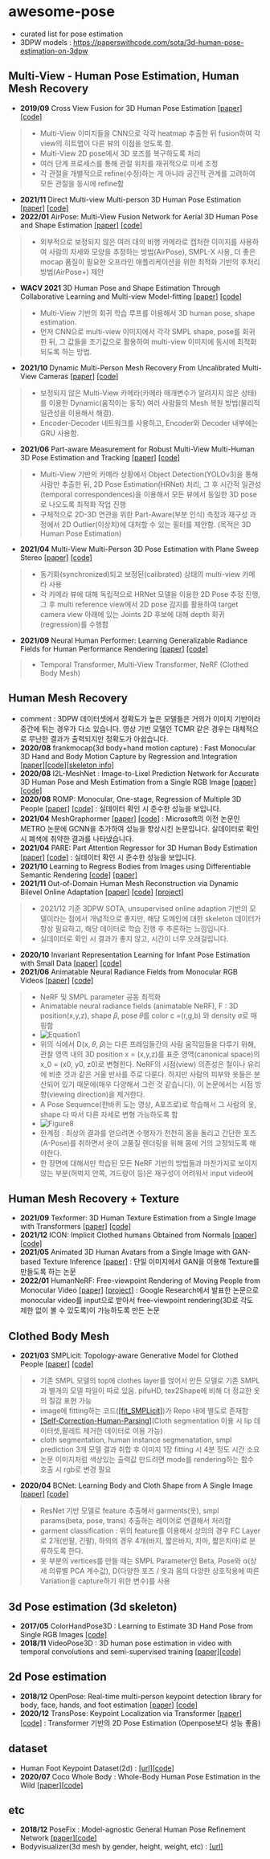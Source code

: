 # awesome-pose
* curated list for pose estimation
* 3DPW models : https://paperswithcode.com/sota/3d-human-pose-estimation-on-3dpw

## Multi-View - Human Pose Estimation, Human Mesh Recovery
* <b>2019/09</b> Cross View Fusion for 3D Human Pose Estimation [[paper]](https://arxiv.org/pdf/1909.01203.pdf) [[code]](https://github.com/microsoft/multiview-human-pose-estimation-pytorch)
> - Multi-View 이미지들을 CNN으로 각각 heatmap 추출한 뒤 fusion하여 각 view의 히트맵이 다른 뷰의 이점을 얻도록 함.
> - Multi-View 2D pose에서 3D 포즈를 복구하도록 처리
> - 여러 단계 프로세스를 통해 관절 위치를 재귀적으로 미세 조정
> - 각 관절을 개별적으로 refine(수정)하는 게 아니라 공간적 관계를 고려하여 모든 관절을 동시에 refine함
* <b>2021/11</b> Direct Multi-view Multi-person 3D Human Pose Estimation [[paper]](https://arxiv.org/pdf/2111.04076.pdf) [[code]](https://github.com/sail-sg/mvp)
* <b>2022/01</b> AirPose: Multi-View Fusion Network for Aerial 3D Human Pose and Shape Estimation [[paper]](https://arxiv.org/pdf/2201.08093.pdf) [[code]](https://github.com/robot-perception-group/AirPose)
> - 외부적으로 보정되지 않은 여러 대의 비행 카메라로 캡처한 이미지를 사용하여 사람의 자세와 모양을 추정하는 방법(AirPose), SMPL-X 사용, 더 좋은 mocap 품질이 필요한 오프라인 애플리케이션을 위한 최적화 기반의 후처리 방법(AirPose+) 제안
* <b>WACV 2021</b> 3D Human Pose and Shape Estimation Through Collaborative Learning and Multi-view Model-fitting [[paper]](https://openaccess.thecvf.com/content/WACV2021/papers/Li_3D_Human_Pose_and_Shape_Estimation_Through_Collaborative_Learning_and_WACV_2021_paper.pdf) [[code]](https://github.com/leezhongguo/MVSPIN_NEW)
> - Multi-View 기반의 회귀 학습 루프를 이용해서 3D human pose, shape estimation. 
> - 먼저 CNN으로 multi-view 이미지에서 각각 SMPL shape, pose를 회귀한 뒤, 그 값들을 초기값으로 활용하여 multi-view 이미지에 동시에 최적화되도록 하는 방법.
* <b>2021/10</b> Dynamic Multi-Person Mesh Recovery From Uncalibrated Multi-View Cameras [[paper]](https://arxiv.org/pdf/2110.10355.pdf) [[code]](https://github.com/boycehbz/DMMR)
> - 보정되지 않은 Multi-View 카메라(카메라 매개변수가 알려지지 않은 상태)를 이용한 Dynamic(움직이는 동작) 여러 사람들의 Mesh 복원 방법(물리적 일관성을 이용해서 해결). 
> - Encoder-Decoder 네트워크를 사용하고, Encoder와 Decoder 내부에는 GRU 사용함.
* <b>2021/06</b> Part-aware Measurement for Robust Multi-View Multi-Human 3D Pose Estimation and Tracking [[paper]](https://arxiv.org/pdf/2106.11589.pdf) [[code]](https://github.com/B10532021/Part-Aware_Measurement_for_3D_Pose_Estimation_and_Tracking)
> - Multi-View 기반의 카메라 상황에서 Object Detection(YOLOv3)을 통해 사람만 추출한 뒤, 2D Pose Estimation(HRNet) 처리, 그 후 시간적 일관성(temporal correspondences)을 이용해서 모든 뷰에서 동일한 3D pose로 나오도록 최적화 작업 진행
> - 구체적으로 2D-3D 연관을 위한 Part-Aware(부분 인식) 측정과 재구성 과정에서 2D Outlier(이상치)에 대처할 수 있는 필터를 제안함. (목적은 3D Human Pose Estimation)
* <b>2021/04</b> Multi-View Multi-Person 3D Pose Estimation with Plane Sweep Stereo [[paper]](https://arxiv.org/pdf/2104.02273.pdf) [[code]](https://github.com/jiahaoLjh/PlaneSweepPose)
> - 동기화(synchronized)되고 보정된(calibrated) 상태의 multi-view 카메라 사용
> - 각 카메라 뷰에 대해 독립적으로 HRNet 모델을 이용한 2D Pose 추정 진행, 그 후 multi reference view에서 2D pose 감지를 활용하여 target camera view 아래에 있는 Joints 2D 후보에 대해 depth 회귀(regression)를 수행함
* <b>2021/09</b> Neural Human Performer: Learning Generalizable Radiance Fields for Human Performance Rendering [[paper]](https://arxiv.org/pdf/2109.07448.pdf) [[code]](https://github.com/YoungJoongUNC/Neural_Human_Performer)
> - Temporal Transformer, Multi-View Transformer, NeRF (Clothed Body Mesh)

## Human Mesh Recovery
* comment : 3DPW 데이터셋에서 정확도가 높은 모델들은 거의가 이미지 기반이라 중간에 튀는 경우가 다소 있습니다. 영상 기반 모델인 TCMR 같은 경우는 대체적으로 무난한 결과가 출력되지만 정확도가 아쉽습니다.
* <b>2020/08</b> frankmocap(3d body+hand motion capture) : Fast Monocular 3D Hand and Body Motion Capture by Regression and Integration [[paper]](https://arxiv.org/abs/2008.08324)[[code]](https://github.com/facebookresearch/frankmocap)[[skeleton info]](https://github.com/facebookresearch/frankmocap/blob/master/docs/joint_order.md)
* <b>2020/08</b> I2L-MeshNet : Image-to-Lixel Prediction Network for Accurate 3D Human Pose and Mesh Estimation from a Single RGB Image [[paper]](https://arxiv.org/abs/2008.03713)[[code]](https://github.com/mks0601/I2L-MeshNet_RELEASE)
* <b>2020/08</b> ROMP: Monocular, One-stage, Regression of Multiple 3D People [[paper]](https://arxiv.org/abs/2008.12272) [[code]](https://github.com/Arthur151/ROMP) : 실데이터 확인 시 준수한 성능을 보입니다.
* <b>2021/04</b> MeshGraphormer [[paper]](https://arxiv.org/abs/2104.00272) [[code]](https://github.com/microsoft/meshgraphormer) : Microsoft의 이전 논문인 METRO 논문에 GCNN을 추가하여 성능을 향상시킨 논문입니다. 실데이터로 확인 시 폐색에 취약한 결과를 나타냈습니다.
* <b>2021/04</b> PARE: Part Attention Regressor for 3D Human Body Estimation [[paper]](https://arxiv.org/abs/2104.08527) [[code]](https://github.com/mkocabas/PARE) : 실데이터 확인 시 준수한 성능을 보입니다.
* <b>2021/10</b> Learning to Regress Bodies from Images using Differentiable Semantic Rendering
 [[code]](https://github.com/saidwivedi/DSR) [[paper]](https://arxiv.org/abs/2110.03480)
* <b>2021/11</b> Out-of-Domain Human Mesh Reconstruction via Dynamic Bilevel Online Adaptation 
[[paper]](https://arxiv.org/abs/2111.04017) [[code]](https://github.com/syguan96/dynaboa) [[project]](https://sites.google.com/view/dynaboa)
> - 2021/12 기준 3DPW SOTA, unsupervised online adaption 기반의 모델이라는 점에서 개념적으로 좋지만, 해당 도메인에 대한 skeleton 데이터가 항상 필요하고, 해당 데이터로 학습 진행 후 추론하는 느낌입니다.
> - 실데이터로 확인 시 결과가 좋지 않고, 시간이 너무 오래걸립니다.
* <b>2020/10</b> Invariant Representation Learning for Infant Pose Estimation with Small Data
 [[paper]](https://arxiv.org/abs/2010.06100) [[code]](https://github.com/ostadabbas/Infant-Pose-Estimation)
* <b>2021/06</b> Animatable Neural Radiance Fields from Monocular RGB Videos [[paper]](https://arxiv.org/pdf/2106.13629.pdf) [[code]](https://github.com/JanaldoChen/Anim-NeRF)
> - NeRF 및 SMPL parameter 공동 최적화
> - Animatable neural radiance fields (animatable NeRF), F : 3D position(x,y,z), shape 𝛽, pose 𝜃를 color c =(r,g,b) 와 density σ로 매핑함
> - ![Equation1](./anim_nerf_eq1.png)
> - 위의 식에서 D(x, 𝜃, 𝛽)는 다른 프레임들간의 사람 움직임들을 다루기 위해, 관찰 영역 내의 3D position x = (x,y,z)를 표준 영역(canonical space)의 x_0 = (x0, y0, z0)로 변형한다. NeRF의 시점(view) 의존성은 철이나 유리에 비춘 것과 같은 거울 반사를 주로 다룬다. 하지만 사람의 피부와 옷들은 분산되어 있기 때문에(매우 다양해서 그런 것 같습니다), 이 논문에서는 시점 방향(viewing direction)을 제거한다. 
> - A Pose Sequence(한바퀴 도는 영상, A포즈로)로 학습해서 그 사람의 옷, shape 다 따서 다른 자세로 변형 가능하도록 함
> - ![Figure8](./fig8_2106.png)
> - 한계점 : 최상의 결과를 얻으려면 수행자가 천천히 몸을 돌리고 간단한 포즈(A-Pose)를 취하면서 옷이 고품질 렌더링을 위해 몸에 거의 고정되도록 해야한다. 
> - 한 장면에 대해서만 학습된 모든 NeRF 기반의 방법들과 마찬가지로 보이지 않는 부분(허벅지 안쪽, 겨드랑이 등)은 재구성이 어려워서 input video에 

## Human Mesh Recovery + Texture
* <b>2021/09</b> Texformer: 3D Human Texture Estimation from a Single Image with Transformers
 [[paper]](https://arxiv.org/abs/2109.02563) [[code]](https://github.com/xuxy09/Texformer)
* <b>2021/12</b> ICON: Implicit Clothed humans Obtained from Normals [[paper]](https://arxiv.org/pdf/2112.09127.pdf) [[code]](https://github.com/YuliangXiu/ICON)
* <b>2021/05</b> Animated 3D Human Avatars from a Single Image with GAN-based Texture Inference [[paper]](https://www.researchgate.net/profile/Zhong-Li-16/publication/348875382_Animated_3D_Human_Avatars_from_a_Single_Image_with_GAN-based_Texture_Inference/links/60a692cb299bf1031f06f4c9/Animated-3D-Human-Avatars-from-a-Single-Image-with-GAN-based-Texture-Inference.pdf) : 단일 이미지에서 GAN을 이용해 Texture를 만들도록 하는 논문
* <b>2022/01</b> HumanNeRF: Free-viewpoint Rendering of Moving People from Monocular Video [[paper]](https://arxiv.org/pdf/2201.04127.pdf) [[project]](https://grail.cs.washington.edu/projects/humannerf/) : Google Research에서 발표한 논문으로 monocular video를 input으로 받아서 free-viewpoint rendering(3D로 각도 제한 없이 볼 수 있도록)이 가능하도록 만든 논문

## Clothed Body Mesh
* <b>2021/03</b> SMPLicit: Topology-aware Generative Model for Clothed People
 [[paper]](https://arxiv.org/pdf/2103.06871.pdf) [[code]](https://github.com/enriccorona/SMPLicit)
> - 기존 SMPL 모델의 top에 clothes layer를 얹어서 만든 모델로 기존 SMPL과 별개의 모델 파일이 따로 있음. pifuHD, tex2Shape에 비해 더 정교한 옷의 질감 표현 가능 
> - image에 fitting하는 코드([[fit_SMPLicit]](https://github.com/enriccorona/SMPLicit/tree/main/fit_SMPLicit))가 Repo 내에 별도로 존재함
> - [[Self-Correction-Human-Parsing]](https://github.com/PeikeLi/Self-Correction-Human-Parsing)(Cloth segmentation 이용 시 lip 데이터셋,팔레트 제거한 데이터로 이용 가능)
 > - cloth segmentation, human instance segmenatation, smpl prediction 3개 모델 결과 취합 후 이미지 1장 fitting 시 4분 정도 시간 소요
 > - 논문 이미지처럼 색상있는 출력값 만드려면 mode를 rendering하는 함수 호출 시 rgb로 변경 필요
* <b>2020/04</b> BCNet: Learning Body and Cloth Shape from A
Single Image [[paper]](https://github.com/jby1993/BCNet) [[code]](https://github.com/jby1993/BCNet)
> - ResNet 기반 모델로 feature 추출해서 garments(옷), smpl params(beta, pose, trans) 추출하는 레이어로 연결해서 처리함
> - garment classification : 위의 feature를 이용해서 상의의 경우 FC Layer로 2개(반팔, 긴팔), 하의의 경우 4개(바지, 짧은바지, 치마, 짧은치마)로 분류하도록 한다.
> - 옷 부분의 vertices를 만들 때는 SMPL Parameter인 Beta, Pose와 α(상세 의류별 PCA 계수값), D(다양한 포즈 / 옷과 몸의 다양한 상호작용에 따른 Variation을 capture하기 위한 변수)를 사용

## 3d Pose estimation (3d skeleton)
* <b>2017/05</b> ColorHandPose3D : Learning to Estimate 3D Hand Pose from Single RGB Images
 [[code]](https://github.com/lmb-freiburg/hand3d)
* <b>2018/11</b> VideoPose3D : 3D human pose estimation in video with temporal convolutions and semi-supervised training [[paper]](https://arxiv.org/abs/1811.11742)[[code]](https://github.com/facebookresearch/VideoPose3D)

## 2d Pose estimation
* <b>2018/12</b> OpenPose: Real-time multi-person keypoint detection library for body, face, hands, and foot estimation [[paper]](https://arxiv.org/abs/1812.08008) [[code]](https://github.com/CMU-Perceptual-Computing-Lab/openpose)
* <b>2020/12</b> TransPose: Keypoint Localization via Transformer [[paper]](https://arxiv.org/pdf/2012.14214.pdf) [[code]](https://github.com/yangsenius/TransPose) : Transformer 기반의 2D Pose Estimation (Openpose보다 성능 좋음)

## dataset
* Human Foot Keypoint Dataset(2d) : [[url]](https://cmu-perceptual-computing-lab.github.io/foot_keypoint_dataset/)[[code]](https://github.com/CMU-Perceptual-Computing-Lab/openpose_train)
* <b>2020/07</b> Coco Whole Body : Whole-Body Human Pose Estimation in the Wild [[paper]](https://arxiv.org/abs/2007.11858)[[code]](https://github.com/jin-s13/COCO-WholeBody)

## etc
* <b>2018/12</b> PoseFix : Model-agnostic General Human Pose Refinement Network [[paper]](https://arxiv.org/abs/1812.03595)[[code]](https://github.com/mks0601/PoseFix_RELEASE)
* Bodyvisualizer(3d mesh by gender, height, weight, etc) : [[url]](https://bodyvisualizer.com/male.html)

